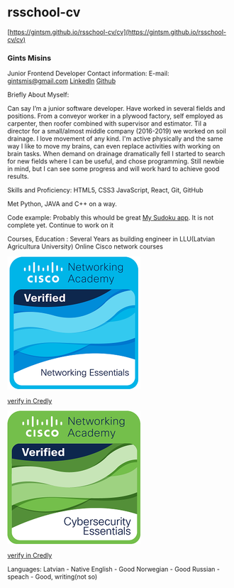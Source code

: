 # rsschool-cv
[https://gintsm.github.io/rsschool-cv/cv](https://gintsm.github.io/rsschool-cv/cv)

### Gints Misins
Junior Frontend Developer 
Contact information:
E-mail: gintsmis@gmail.com
[LinkedIn](https://www.linkedin.com/in/gints-misins-756b2321a/)
[Github](https://github.com/GintsM)

Briefly About Myself:

Can say I’m a junior software developer. Have worked in several fields and positions. From a conveyor worker in a plywood factory, self employed as carpenter, then roofer combined with supervisor and estimator. Til a director for a small/almost middle  company (2016-2019) we worked on soil drainage. 
I love movement of any kind. I'm active physically and the same way I like to move my brains, can even replace activities with working on brain tasks. When demand on drainage dramatically fell I started to search for new fields where I can be useful, and chose programming. Still newbie in mind, but I can see some progress and will work hard to achieve good results.


Skills and Proficiency:
HTML5, CSS3
JavaScript,
React,
Git, GitHub

Met Python, JAVA and C++ on a way.


Code example:
Probably this whould be great [My Sudoku app](https://github.com/GintsM/JS_Canvas_Playground/blob/main/src/canvas.js). It is not complete yet. Continue to work on it

Courses, Education :
Several Years as building engineer in LLU(Latvian Agricultura University)
Online Cisco network courses

<p>
<img src="./assets/networking-essentials.png" alt="[network-essential badge]">

[verify in Credly](https://www.credly.com/badges/af3bffb7-3374-4751-b02b-69264360918f/public_url)

<img src="./assets/cybersecurity-essentials.png" alt="[cybersecurity-essentials badge]">

[verify in Credly](https:https://www.credly.com/badges/83868cda-3241-4c17-8e83-a410ba0ed86c/public_url)
</p>
Languages:
Latvian - Native
English - Good
Norwegian - Good
Russian - speach - Good, writing(not so)
